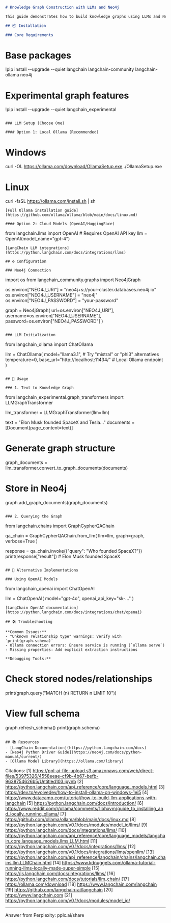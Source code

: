 ```markdown
# Knowledge Graph Construction with LLMs and Neo4j

This guide demonstrates how to build knowledge graphs using LLMs and Neo4j. The implementation extracts entities/relationships from text and visualizes connections in a graph database.

## 📦 Installation

### Core Requirements
```
# Base packages
!pip install --upgrade --quiet langchain langchain-community langchain-ollama neo4j

# Experimental graph features
!pip install --upgrade --quiet langchain_experimental
```

### LLM Setup (Choose One)

#### Option 1: Local Ollama (Recommended)
```
# Windows
curl -OL https://ollama.com/download/OllamaSetup.exe
./OllamaSetup.exe

# Linux
curl -fsSL https://ollama.com/install.sh | sh
```
[Full Ollama installation guide](https://github.com/ollama/ollama/blob/main/docs/linux.md)

#### Option 2: Cloud Models (OpenAI/HuggingFace)
```
from langchain.llms import OpenAI  # Requires OpenAI API key
llm = OpenAI(model_name="gpt-4") 
```
[LangChain LLM integrations](https://python.langchain.com/docs/integrations/llms)

## ⚙️ Configuration

### Neo4j Connection
```
import os
from langchain_community.graphs import Neo4jGraph

os.environ["NEO4J_URI"] = "neo4j+s://your-cluster.databases.neo4j.io"
os.environ["NEO4J_USERNAME"] = "neo4j" 
os.environ["NEO4J_PASSWORD"] = "your-password"

graph = Neo4jGraph(
    url=os.environ["NEO4J_URI"],
    username=os.environ["NEO4J_USERNAME"],
    password=os.environ["NEO4J_PASSWORD"]
)
```

### LLM Initialization
```
from langchain_ollama import ChatOllama

llm = ChatOllama(
    model="llama3.1",  # Try "mistral" or "phi3" alternatives
    temperature=0,
    base_url="http://localhost:11434/"  # Local Ollama endpoint
)
```

## 🚀 Usage

### 1. Text to Knowledge Graph
```
from langchain_experimental.graph_transformers import LLMGraphTransformer

llm_transformer = LLMGraphTransformer(llm=llm)

text = "Elon Musk founded SpaceX and Tesla..."
documents = [Document(page_content=text)]

# Generate graph structure
graph_documents = llm_transformer.convert_to_graph_documents(documents)

# Store in Neo4j
graph.add_graph_documents(graph_documents)
```

### 2. Querying the Graph
```
from langchain.chains import GraphCypherQAChain

qa_chain = GraphCypherQAChain.from_llm(
    llm=llm,
    graph=graph,
    verbose=True
)

response = qa_chain.invoke({"query": "Who founded SpaceX?"})
print(response["result"])  # Elon Musk founded SpaceX
```

## 🔄 Alternative Implementations

### Using OpenAI Models
```
from langchain_openai import ChatOpenAI

llm = ChatOpenAI(
    model="gpt-4o",
    openai_api_key="sk-..."
)
```
[LangChain OpenAI documentation](https://python.langchain.com/docs/integrations/chat/openai)

## 🛠 Troubleshooting

**Common Issues:**
- "Unknown relationship type" warnings: Verify with `print(graph.schema)`
- Ollama connection errors: Ensure service is running (`ollama serve`)
- Missing properties: Add explicit extraction instructions

**Debugging Tools:**
```
# Check stored nodes/relationships
print(graph.query("MATCH (n) RETURN n LIMIT 10"))

# View full schema
graph.refresh_schema()
print(graph.schema)
```

## 📚 Resources
- [LangChain Documentation](https://python.langchain.com/docs)
- [Neo4j Python Driver Guide](https://neo4j.com/docs/python-manual/current/)
- [Ollama Model Library](https://ollama.com/library)
```

Citations:
[1] https://ppl-ai-file-upload.s3.amazonaws.com/web/direct-files/53975326/4558eeae-cf9b-4b67-befb-9638754626b5/Untitled103.ipynb
[2] https://python.langchain.com/api_reference/core/language_models.html
[3] https://dev.to/evolvedev/how-to-install-ollama-on-windows-1ei5
[4] https://www.datacamp.com/tutorial/how-to-build-llm-applications-with-langchain
[5] https://python.langchain.com/docs/introduction/
[6] https://www.reddit.com/r/ollama/comments/1ibhxvm/guide_to_installing_and_locally_running_ollama/
[7] https://github.com/ollama/ollama/blob/main/docs/linux.md
[8] https://python.langchain.com/v0.1/docs/modules/model_io/llms/
[9] https://python.langchain.com/docs/integrations/llms/
[10] https://python.langchain.com/api_reference/core/language_models/langchain_core.language_models.llms.LLM.html
[11] https://python.langchain.com/v0.1/docs/integrations/llms/
[12] https://python.langchain.com/v0.1/docs/integrations/llms/openllm/
[13] https://python.langchain.com/api_reference/langchain/chains/langchain.chains.llm.LLMChain.html
[14] https://www.kdnuggets.com/ollama-tutorial-running-llms-locally-made-super-simple
[15] https://js.langchain.com/docs/integrations/llms/
[16] https://python.langchain.com/docs/tutorials/llm_chain/
[17] https://ollama.com/download
[18] https://www.langchain.com/langchain
[19] https://github.com/langchain-ai/langchain
[20] https://www.langchain.com
[21] https://python.langchain.com/v0.1/docs/modules/model_io/

---
Answer from Perplexity: pplx.ai/share
